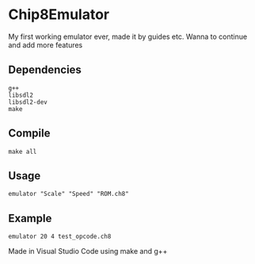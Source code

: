 # Chip8Emulator

My first working emulator ever, made it by guides etc.
Wanna to continue and add more features

## Dependencies
```
g++
libsdl2
libsdl2-dev
make
```

## Compile
`make all`

## Usage
`emulator "Scale" "Speed" "ROM.ch8"`

## Example
`emulator 20 4 test_opcode.ch8`

Made in Visual Studio Code using make and g++